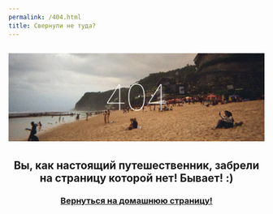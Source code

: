 ```yaml
---
permalink: /404.html
title: Свернули не туда?
---
```

![404 on Bali](/pictures/404.webp)
---
<div align="center">
<h2>Вы, как настоящий путешественник, забрели на страницу которой нет! Бывает! :)</h2>
<h3><a href="https://vagabondity.com">Вернуться на домашнюю страницу!</a></h3>
</div>